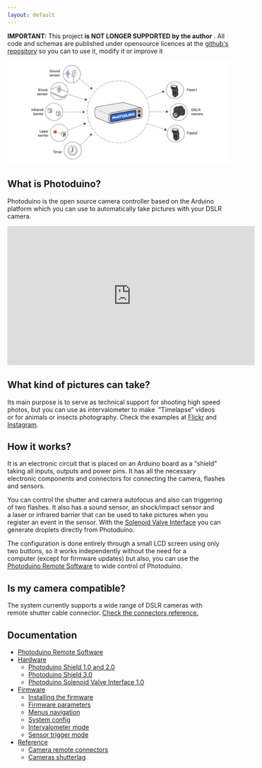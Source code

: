 ```yaml
---
layout: default
---
```


**IMPORTANT:** This project **is NOT LONGER SUPPORTED by the author**  . All code and schemas are published under opensource licences at the [github's repository](https://github.com/kalanda/photoduino) so you can to use it, modify it or improve it

![](assets/images/en-home-intro.jpeg "Photoduino Intro")

## What is Photoduino?

Photoduino is the open source camera controller based on the Arduino platform which you can use to automatically take pictures with your DSLR camera.

<iframe width="560" height="315" src="https://www.youtube.com/embed/jCdz2PqvwS0" frameborder="0" allowfullscreen=""></iframe>

## What kind of pictures can take?

Its main purpose is to serve as technical support for shooting high speed photos, but you can use as intervalometer to make  ”Timelapse” videos or for animals or insects photography. Check the examples at [Flickr](http://www.flickr.com/groups/photoduino/pool/) and [Instagram](https://www.instagram.com/explore/tags/photoduino/).

## How it works?

It is an electronic circuit that is placed on an Arduino board as a “shield” taking all inputs, outputs and power pins. It has all the necessary electronic components and connectors for connecting the camera, flashes and sensors.

You can control the shutter and camera autofocus and also can triggering of two flashes. It also has a sound sensor, an shock/impact sensor and a laser or infrared barrier that can be used to take pictures when you register an event in the sensor. With the [Solenoid Valve Interface](documentation/hardware/photoduino-solenoid-valve-interface-1-0/ "Photoduino Solenoid Valve Interface 1.0") you can generate droplets directly from Photoduino.

The configuration is done entirely through a small LCD screen using only two buttons, so it works independently without the need for a computer (except for firmware updates) but also, you can use the [Photoduino Remote Software](documentation/photoduino-remote-software/ "Photoduino Remote Software") to wide control of Photoduino.

## Is my camera compatible?

The system currently supports a wide range of DSLR cameras with remote shutter cable connector. [Check the connectors reference.](documentation/reference/camera-remote-connectors/ "Camera remote connectors")

## Documentation

* [Photoduino Remote Software](documentation/photoduino-remote-software/)
* [Hardware](documentation/hardware/)
  * [Photoduino Shield 1.0 and 2.0](documentation/hardware/photoduino-shield-1-0-and-2-0/)
  * [Photoduino Shield 3.0](documentation/hardware/photoduino-shield-3-0/)
  * [Photoduino Solenoid Valve Interface 1.0](documentation/hardware/photoduino-solenoid-valve-interface-1-0/)
* [Firmware](documentation/firmware/)
  * [Installing the firmware](documentation/firmware/installing-the-firmware/)
  * [Firmware parameters](documentation/firmware/firmware-parameters/)
  * [Menus navigation](documentation/firmware/menus-navigation/)
  * [System config](documentation/firmware/system-config/)
  * [Intervalometer mode](documentation/firmware/intervalometer-mode/)
  * [Sensor trigger mode](documentation/firmware/sensor-trigger-mode/)
* [Reference](documentation/reference/)
  * [Camera remote connectors](documentation/reference/camera-remote-connectors/)
  * [Cameras shutterlag](documentation/reference/cameras-shutterlag/)